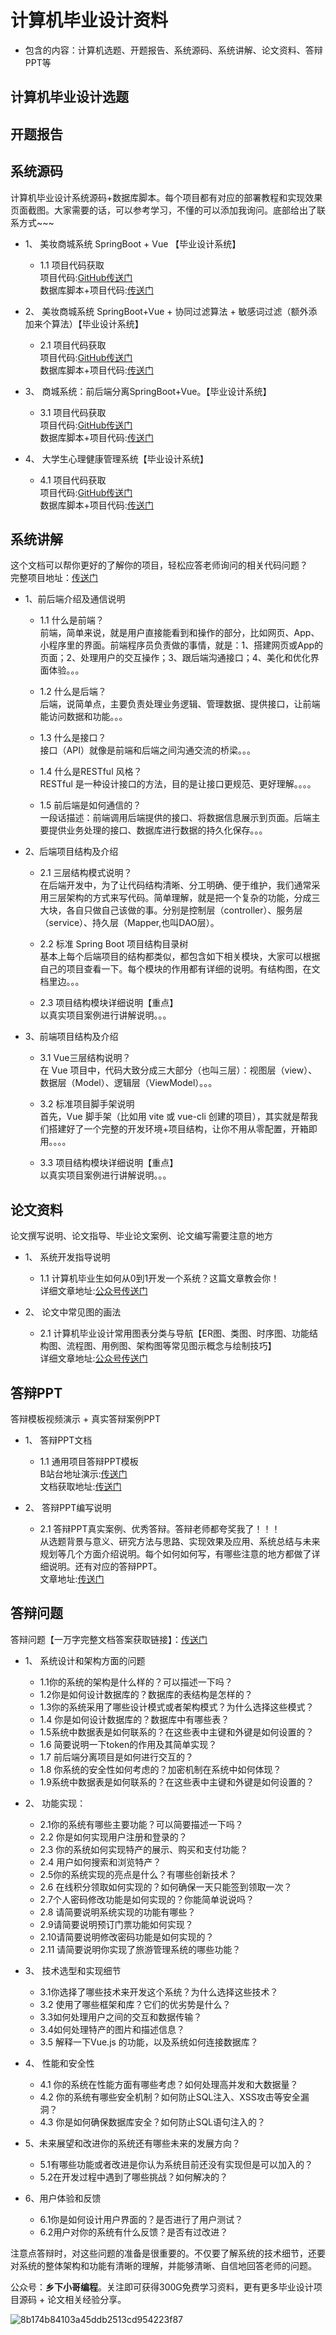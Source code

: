 # 计算机毕业设计资料
- 包含的内容：计算机选题、开题报告、系统源码、系统讲解、论文资料、答辩PPT等

## 计算机毕业设计选题

## 开题报告

## 系统源码
计算机毕业设计系统源码+数据库脚本。每个项目都有对应的部署教程和实现效果页面截图。大家需要的话，可以参考学习，不懂的可以添加我询问。底部给出了联系方式~~~

- 1、	美妆商城系统 SpringBoot + Vue 【毕业设计系统】
  -  1.1 项目代码获取
    <br>项目代码:<a href ="https://github.com/zhengyuzh/meizhuangshop" >GitHub传送门</a>
    <br>数据库脚本+项目代码:<a href ="https://mbd.pub/o/bread/mbd-ZJmbmZpp" >传送门</a>
    
- 2、	美妆商城系统 SpringBoot+Vue + 协同过滤算法 + 敏感词过滤（额外添加来个算法）【毕业设计系统】
  -  2.1 项目代码获取
    <br>项目代码:<a href ="https://github.com/zhengyuzh/mzshop" >GitHub传送门</a>
    <br>数据库脚本+项目代码:<a href ="https://mbd.pub/o/bread/mbd-YZWTkp1yaA==" >传送门</a>
    
- 3、	商城系统：前后端分离SpringBoot+Vue。【毕业设计系统】
  -  3.1 项目代码获取
    <br>项目代码:<a href ="https://github.com/zhengyuzh/mallsystem" >GitHub传送门</a>
    <br>数据库脚本+项目代码:<a href ="https://mbd.pub/o/bread/mbd-ZpaXlJtt" >传送门</a>
    
- 4、	大学生心理健康管理系统【毕业设计系统】
  -  4.1 项目代码获取
    <br>项目代码:<a href ="https://github.com/zhengyuzh/Mental-health-management-system" >GitHub传送门</a>
    <br>数据库脚本+项目代码:<a href ="https://mbd.pub/o/bread/mbd-ZJuZm5ty" >传送门</a>
    
## 系统讲解
这个文档可以帮你更好的了解你的项目，轻松应答老师询问的相关代码问题？
 <br>完整项目地址：<a href ="https://mbd.pub/o/bread/mbd-aJqclZdq" >传送门</a>

- 1、前后端介绍及通信说明
  -  1.1 什么是前端？
    <br> 前端，简单来说，就是用户直接能看到和操作的部分，比如网页、App、小程序里的界面。前端程序员负责做的事情，就是：1、搭建网页或App的页面；2、处理用户的交互操作；3、跟后端沟通接口；4、美化和优化界面体验。。。

  -  1.2 什么是后端？
     <br>后端，说简单点，主要负责处理业务逻辑、管理数据、提供接口，让前端能访问数据和功能。。。
     
  -  1.3 什么是接口？
     <br>接口（API）就像是前端和后端之间沟通交流的桥梁。。。
     
  -  1.4 什么是RESTful 风格？
     <br>RESTful 是一种设计接口的方法，目的是让接口更规范、更好理解。。。。
     
  -  1.5 前后端是如何通信的？
     <br>一段话描述：前端调用后端提供的接口、将数据信息展示到页面。后端主要提供业务处理的接口、数据库进行数据的持久化保存。。。
  
- 2、后端项目结构及介绍
  -  2.1 三层结构模式说明？
    <br> 在后端开发中，为了让代码结构清晰、分工明确、便于维护，我们通常采用三层架构的方式来写代码。简单理解，就是把一个复杂的功能，分成三大块，各自只做自己该做的事。分别是控制层（controller）、服务层（service）、持久层（Mapper,也叫DAO层）。

  -  2.2 标准 Spring Boot 项目结构目录树
     <br> 基本上每个后端项目的结构都类似，都包含如下相关模块，大家可以根据自己的项目查看一下。每个模块的作用都有详细的说明。有结构图，在文档里边。。。

  -  2.3 项目结构模块详细说明【重点】
     <br> 以真实项目案例进行讲解说明。。。

- 3、前端项目结构及介绍
  -  3.1 Vue三层结构说明？
    <br> 在 Vue 项目中，代码大致分成三大部分（也叫三层）：视图层（view）、数据层（Model）、逻辑层（ViewModel）。。。

  -  3.2 标准项目脚手架说明
     <br> 首先，Vue 脚手架（比如用 vite 或 vue-cli 创建的项目），其实就是帮我们搭建好了一个完整的开发环境+项目结构，让你不用从零配置，开箱即用。。。。

  -  3.3 项目结构模块详细说明【重点】
     <br> 以真实项目案例进行讲解说明。。。

## 论文资料
论文撰写说明、论文指导、毕业论文案例、论文编写需要注意的地方
- 1、	系统开发指导说明
  -  1.1 计算机毕业生如何从0到1开发一个系统？这篇文章教会你！
    <br>详细文章地址:<a href ="https://mp.weixin.qq.com/s/D0ZvFnW2qkYO3FeiiI7NOQ" >公众号传送门</a>

- 2、	论文中常见图的画法
  -  2.1 计算机毕业设计常用图表分类与导航【ER图、类图、时序图、功能结构图、流程图、用例图、架构图等常见图示概念与绘制技巧】
    <br>详细文章地址:<a href ="https://mp.weixin.qq.com/s/bf2oG9JlFh3H2JdK_eARoQ" >公众号传送门</a>

## 答辩PPT
答辩模板视频演示 + 真实答辩案例PPT
- 1、	答辩PPT文档
  -  1.1 通用项目答辩PPT模板
    <br> B站台地址演示:<a href ="https://b23.tv/aa9VFgK" >传送门</a>
    <br> 文档获取地址:<a href ="https://mbd.pub/o/bread/mbd-YZWTk5dpZw==" >传送门</a>
    
- 2、	答辩PPT编写说明
  -  2.1 答辩PPT真实案例、优秀答辩。答辩老师都夸奖我了！！！
     <br> 从选题背景与意义、研究方法与思路、实现效果及应用、系统总结与未来规划等几个方面介绍说明。每个如何如何写，有哪些注意的地方都做了详细说明。还有对应的答辩PPT。
     <br> 文章地址:<a href ="https://mp.weixin.qq.com/s/aXCvshtU6Ygao3qsL7sALA" >传送门</a>

## 答辩问题
答辩问题【一万字完整文档答案获取链接】：<a href ="https://mbd.pub/o/bread/mbd-ZpaXmZlx" >传送门</a> 
- 1、	系统设计和架构方面的问题
  -  1.1你的系统的架构是什么样的？可以描述一下吗？
  -  1.2你是如何设计数据库的？数据库的表结构是怎样的？
  -  1.3你的系统采用了哪些设计模式或者架构模式？为什么选择这些模式？
  -  1.4 你是如何设计数据库的？数据库中有哪些表？
  -  1.5系统中数据表是如何联系的？在这些表中主键和外键是如何设置的？
  -  1.6 简要说明一下token的作用及其简单实现？
  -  1.7 前后端分离项目是如何进行交互的？
  -  1.8 你系统的安全性如何考虑的？加密机制在系统中如何体现？
  -  1.9系统中数据表是如何联系的？在这些表中主键和外键是如何设置的？

- 2、	功能实现：
  -  2.1你的系统有哪些主要功能？可以简要描述一下吗？
  -  2.2 你是如何实现用户注册和登录的？
  -  2.3 你的系统如何实现特产的展示、购买和支付功能？
  -  2.4 用户如何搜索和浏览特产？
  -  2.5你的系统实现的亮点是什么？有哪些创新技术？
  -  2.6 在线积分领取如何实现的？如何确保一天只能签到领取一次？
  -  2.7个人密码修改功能是如何实现的？你能简单说说吗？
  -  2.8 请简要说明系统实现的功能有哪些？
  -  2.9请简要说明预订门票功能如何实现？
  -  2.10请简要说明修改密码功能是如何实现的？
  -  2.11 请简要说明你实现了旅游管理系统的哪些功能？

- 3、	技术选型和实现细节
  -  3.1你选择了哪些技术来开发这个系统？为什么选择这些技术？
  -  3.2 使用了哪些框架和库？它们的优劣势是什么？
  -  3.3如何处理用户之间的交互和数据传输？
  -  3.4如何处理特产的图片和描述信息？
  -  3.5 解释一下Vue.js 的功能，以及系统如何连接数据库？

- 4、	性能和安全性
  -  4.1 你的系统在性能方面有哪些考虑？如何处理高并发和大数据量？
  -  4.2 你的系统有哪些安全机制？如何防止SQL注入、XSS攻击等安全漏洞？
  -  4.3 你是如何确保数据库安全？如何防止SQL语句注入的？
  
- 5、未来展望和改进你的系统还有哪些未来的发展方向？
  -  5.1有哪些功能或者改进是你认为系统目前还没有实现但是可以加入的？
  -  5.2在开发过程中遇到了哪些挑战？如何解决的？
  
- 6、用户体验和反馈
  -  6.1你是如何设计用户界面的？是否进行了用户测试？
  -  6.2用户对你的系统有什么反馈？是否有过改进？

注意点答辩时，对这些问题的准备是很重要的。不仅要了解系统的技术细节，还要对系统的整体架构和功能有清晰的理解，并能够清晰、自信地回答老师的问题。

公众号：**乡下小哥编程**。关注即可获得300G免费学习资料，更有更多毕业设计项目源码 + 论文相关经验分享。

![8b174b84103a45ddb2513cd954223f87](https://github.com/user-attachments/assets/6ba30ec6-5460-449c-99ff-79dd993cbdad)


